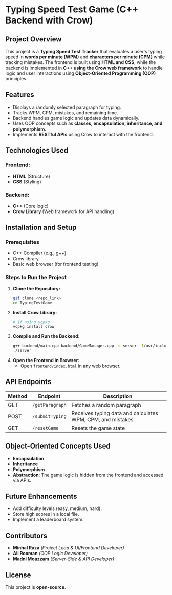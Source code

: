 # Typing Speed Test Game (C++ Backend with Crow)

## Project Overview
This project is a **Typing Speed Test Tracker** that evaluates a user's typing speed in **words per minute (WPM)** and **characters per minute (CPM)** while tracking mistakes. The frontend is built using **HTML and CSS**, while the backend is implemented in **C++ using the Crow web framework** to handle logic and user interactions using **Object-Oriented Programming (OOP)** principles.

## Features
- Displays a randomly selected paragraph for typing.
- Tracks WPM, CPM, mistakes, and remaining time.
- Backend handles game logic and updates data dynamically.
- Uses OOP concepts such as **classes, encapsulation, inheritance, and polymorphism**.
- Implements **RESTful APIs** using Crow to interact with the frontend.

## Technologies Used
### Frontend:
- **HTML** (Structure)
- **CSS** (Styling)

### Backend:
- **C++** (Core logic)
- **Crow Library** (Web framework for API handling)

## Installation and Setup
### Prerequisites
- C++ Compiler (e.g., g++)
- Crow library
- Basic web browser (for frontend testing)

### Steps to Run the Project
1. **Clone the Repository:**
   ```sh
   git clone <repo_link>
   cd TypingTestGame
   ```
2. **Install Crow Library:**
   ```sh
   # If using vcpkg
   vcpkg install crow
   ```
3. **Compile and Run the Backend:**
   ```sh
   g++ backend/main.cpp backend/GameManager.cpp -o server -I/usr/include -L/usr/lib -lcrow -std=c++17
   ./server
   ```
4. **Open the Frontend in Browser:**
   - Open `frontend/index.html` in any web browser.

## API Endpoints
| Method | Endpoint | Description |
|--------|----------|-------------|
| GET | `/getParagraph` | Fetches a random paragraph |
| POST | `/submitTyping` | Receives typing data and calculates WPM, CPM, and mistakes |
| GET | `/resetGame` | Resets the game state |

## Object-Oriented Concepts Used
- **Encapsulation**
- **Inheritance**
- **Polymorphism**
- **Abstraction**: The game logic is hidden from the frontend and accessed via APIs.

## Future Enhancements
- Add difficulty levels (easy, medium, hard).
- Store high scores in a local file.
- Implement a leaderboard system.

## Contributors
- **Minhal Raza** *(Project Lead & UI/Frontend Developer)*
- **Ali Rooman** *(OOP Logic Developer)*
- **Madni Moazzam** *(Server-Side & API Developer)*

## License
This project is **open-source**.

